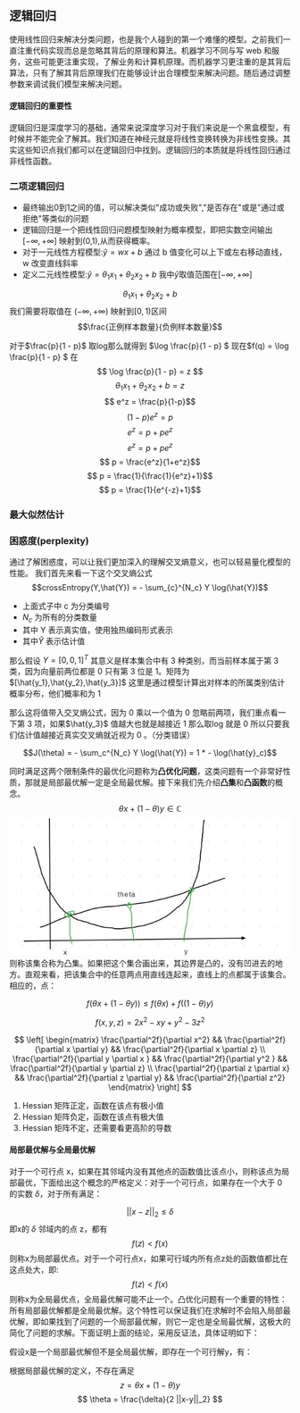 ## 逻辑回归
使用线性回归来解决分类问题，也是我个人碰到的第一个难懂的模型。之前我们一直注重代码实现而总是忽略其背后的原理和算法。机器学习不同与写 web 和服务，这些可能更注重实现，了解业务和计算机原理。而机器学习更注重的是其背后算法，只有了解其背后原理我们在能够设计出合理模型来解决问题。随后通过调整参数来调试我们模型来解决问题。
#### 逻辑回归的重要性
逻辑回归是深度学习的基础，通常来说深度学习对于我们来说是一个黑盒模型，有时候并不能完全了解其。我们知道在神经元就是将线性变换转换为非线性变换。其实这些知识点我们都可以在逻辑回归中找到。逻辑回归的本质就是将线性回归通过非线性函数。

### 二项逻辑回归
- 最终输出0到1之间的值，可以解决类似"成功或失败","是否存在"或是"通过或拒绝"等类似的问题
- 逻辑回归是一个把线性回归问题模型映射为概率模型，即把实数空间输出$[- \infty,+\infty]$ 映射到(0,1),从而获得概率。
- 对于一元线性方程模型:$\hat{y} = wx + b$ 通过 b 值变化可以上下或左右移动直线，w 改变直线斜率
- 定义二元线性模型:$\hat{y} = \theta_1 x_1 + \theta_2 x_2 + b$ 我中$\hat{y}$取值范围在$[- \infty,+\infty]$


$$\theta_1 x_1 + \theta_2 x_2 + b$$
我们需要将取值在 $(-\infty,+\infty)$ 映射到$[0,1)$区间
$$\frac{正例样本数量}{负例样本数量}$$ 

对于$\frac{p}{1 - p}$ 取log那么就得到 $\log \frac{p}{1 - p} $ 现在$f(q) = \log \frac{p}{1 - p} $ 在
$$ \log \frac{p}{1 - p} = z $$
$$ \theta_1 x_1 + \theta_2 x_2 + b = z $$
$$ e^z = \frac{p}{1-p}$$
$$ (1-p) e^z = p$$
$$  e^z = p + p e^z$$
$$  e^z = p + p e^z$$
$$  p = \frac{e^z}{1+e^z}$$
$$  p = \frac{1}{\frac{1}{e^z}+1}$$
$$  p = \frac{1}{e^{-z}+1}$$

### 最大似然估计

### 困惑度(perplexity)
通过了解困惑度，可以让我们更加深入的理解交叉熵意义，也可以轻易量化模型的性能。
我们首先来看一下这个交叉熵公式
$$crossEntropy(Y,\hat{Y}) = - \sum_{c}^{N_c} Y \log(\hat{Y})$$

- 上面式子中 c 为分类编号
- $N_c$ 为所有的分类数量
- 其中 Y 表示真实值，使用独热编码形式表示
- 其中$\hat{Y}$ 表示估计值

那么假设 $Y = [0,0,1]^T$ 其意义是样本集合中有 3 种类别，而当前样本属于第 3 类，因为向量前两位都是 0 只有第 3 位是 1。矩阵为$[\hat{y_1},\hat{y_2},\hat{y_3}]$ 这里是通过模型计算出对样本的所属类别估计概率分布，他们概率和为 1

那么这将值带入交叉熵公式，因为 0 乘以一个值为 0 忽略前两项，我们重点看一下第 3 项，如果$\hat{y_3}$ 值越大也就是越接近 1 那么取log 就是 0 所以只要我们估计值越接近真实交叉熵就近视为 0 。（分类错误）

$$J(\theta) = - \sum_c^{N_c} Y \log(\hat{Y}) = 1 * - \log(\hat{y}_c)$$


同时满足这两个限制条件的最优化问题称为**凸优化问题**，这类问题有一个非常好性质，那就是局部最优解一定是全局最优解。接下来我们先介绍**凸集**和**凸函数**的概念。
$$\theta x + (1 - \theta) y \in \mathbb{C}$$
![](https://github.com/zideajang/basic_ml_tut/blob/master/wx/logistic_regression/screenshots/context_1.JPG)
则称该集合称为凸集。如果把这个集合画出来，其边界是凸的，没有凹进去的地方。直观来看，把该集合中的任意两点用直线连起来，直线上的点都属于该集合。相应的，点：

$$ f(\theta x + (1 - \theta y)) \le f(\theta x) + f((1 - \theta) y)$$


$$ f(x,y,z) = 2x^2 - xy + y^2 - 3z^2$$

$$ \left[ 
 \begin{matrix}
    \frac{\partial^2f}{\partial x^2} && \frac{\partial^2f}{\partial x \partial y} && \frac{\partial^2f}{\partial x \partial z} \\
    \frac{\partial^2f}{\partial y \partial x } && \frac{\partial^2f}{\partial y^2 } && \frac{\partial^2f}{\partial y \partial z} \\
    \frac{\partial^2f}{\partial z \partial x} && \frac{\partial^2f}{\partial z \partial y} && \frac{\partial^2f}{\partial z^2}
\end{matrix} 
\right]
$$

1. Hessian 矩阵正定，函数在该点有极小值
2. Hessian 矩阵负定，函数在该点有极大值
3. Hessian 矩阵不定，还需要看更高阶的导数

#### 局部最优解与全局最优解
对于一个可行点 x，如果在其邻域内没有其他点的函数值比该点小，则称该点为局部最优，下面给出这个概念的严格定义：对于一个可行点，如果存在一个大于 0 的实数 $\delta$，对于所有满足：

$$||x - z ||_2 \le \delta $$
即x的 $\delta$ 邻域内的点 z，都有
$$f(z) < f(x)$$
则称x为局部最优点。对于一个可行点x，如果可行域内所有点z处的函数值都比在这点处大，即:
$$f(z) < f(x)$$
则称x为全局最优点，全局最优解可能不止一个。凸优化问题有一个重要的特性：所有局部最优解都是全局最优解。这个特性可以保证我们在求解时不会陷入局部最优解，即如果找到了问题的一个局部最优解，则它一定也是全局最优解，这极大的简化了问题的求解。下面证明上面的结论，采用反证法，具体证明如下：

假设x是一个局部最优解但不是全局最优解，即存在一个可行解y，有：


根据局部最优解的定义，不存在满足
$$ z= \theta x + (1 - \theta) y $$
$$ \theta = \frac{\delta}{2 ||x-y||_2} $$